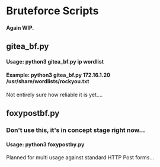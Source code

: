 # Bruteforce Scripts
#### Again WIP.

## gitea_bf.py
#### Usage: python3 gitea_bf.py ip wordlist
#### Example: python3 gitea_bf.py 172.16.1.20 /usr/share/wordlists/rockyou.txt
Not entirely sure how reliable it is yet....


## foxypostbf.py
### Don't use this, it's in concept stage right now...
#### Usage: python3 foxypostby.py
Planned for multi usage against standard HTTP Post forms...
